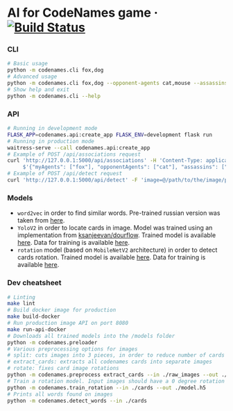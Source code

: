 # AI for CodeNames game &middot; [![Build Status](https://travis-ci.org/vladimir-tikhonov/codenames_ai.svg?branch=master)](https://travis-ci.org/vladimir-tikhonov/codenames_ai)

### CLI
```bash
# Basic usage
python -m codenames.cli fox,dog
# Advanced usage
python -m codenames.cli fox,dog --opponent-agents cat,mouse --assassins duck --bystanders cow,goat --lang en
# Show help and exit
python -m codenames.cli --help
```

### API
```bash
# Running in development mode
FLASK_APP=codenames.api:create_app FLASK_ENV=development flask run
# Running in production mode
waitress-serve --call codenames.api:create_app
# Example of POST /api/associations request
curl 'http://127.0.0.1:5000/api/associations' -H 'Content-Type: application/json' --data-binary \
     $'{"myAgents": ["fox"], "opponentAgents": ["cat"], "assassins": ["duck"], "bystanders": ["cow"], "lang": "en"}'
# Example of POST /api/detect request
curl 'http://127.0.0.1:5000/api/detect' -F 'image=@/path/to/the/image/photo.jpg'
```

### Models
- `word2vec` in order to find similar words. Pre-trained russian version was taken from [here](https://rusvectores.org/ru/models/).
- `YoloV2` in order to locate cards in image. Model was trained using an implementation from [ksanjeevan/dourflow](https://github.com/ksanjeevan/dourflow). 
Trained model is available [here](https://www.dropbox.com/s/obn7woabs8wav11/yolo_v2.h5.zip?raw=1).
Data for training is available [here](https://www.dropbox.com/s/tzwvdonv3c4mnpa/train_yolo.zip?raw=1).
- `rotation` model (based on `MobileNetV2` architecture) in order to detect cards rotation.
Trained model is available [here](https://www.dropbox.com/s/qwacqxqaaohpmze/rotation_model.zip?raw=1).
Data for training is available [here](https://www.dropbox.com/s/xn0qmw74b9sqdoa/rotation_data.zip?raw=1).

### Dev cheatsheet
```bash
# Linting
make lint
# Build docker image for production
make build-docker
# Run production image API on port 8080
make run-api-docker
# Downloads all trained models into the /models folder
python -m codenames.preloader
# Various preprocessing options for images
# split: cuts images into 3 pieces, in order to reduce number of cards in each image
# extract_cards: extracts all codenames cards into separate images
# rotate: fixes card image rotations
python -m codenames.preprocess extract_cards --in ./raw_images --out ./processed_images
# Train a rotation model. Input images should have a 0 degree rotation
python -m codenames.train_rotation --in ./cards --out ./model.h5
# Prints all words found on images
python -m codenames.detect_words --in ./cards
```
